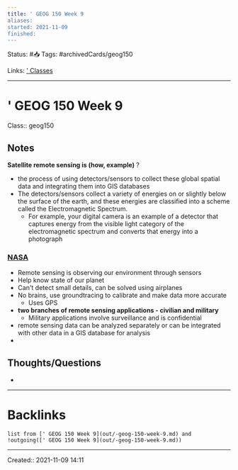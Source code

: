 ```yaml
---
title: ' GEOG 150 Week 9
aliases:
started: 2021-11-09
finished:
---
```

Status: #📥
Tags: #archivedCards/geog150

Links: [' Classes](out/-classes.md)
___

# ' GEOG 150 Week 9
Class:: geog150

## Notes
**Satellite remote sensing is (how, example)**
?
- the process of using detectors/sensors to collect these global spatial data and integrating them into GIS databases
- The detectors/sensors collect a variety of energies on or slightly below the surface of the earth, and these energies are classified into a scheme called the Electromagnetic Spectrum.
	- For example, your digital camera is an example of a detector that captures energy from the visible light category of the electromagnetic spectrum and converts that energy into a photograph
<!--SR:!2021-12-12,9,150-->

### [NASA](https://svs.gsfc.nasa.gov/2674)
- Remote sensing is observing our environment through sensors
- Help know state of our planet
- Can't detect small details, can be solved using airplanes
- No brains, use groundtracing to calibrate and make data more accurate
	- Uses GPS
- **two branches of remote sensing applications - civilian and military**
	- Military applications involve surveillance and is confidential
 - remote sensing data can be analyzed separately or can be integrated with other data in a GIS database for analysis
-

## Thoughts/Questions
-
___

# Backlinks
```dataview
list from [' GEOG 150 Week 9](out/-geog-150-week-9.md) and !outgoing([' GEOG 150 Week 9](out/-geog-150-week-9.md))
```
___

Created:: 2021-11-09 14:11
